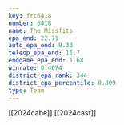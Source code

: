 ```yaml
---
key: frc6418
number: 6418
name: The Missfits
epa_end: 22.71
auto_epa_end: 9.33
teleop_epa_end: 11.7
endgame_epa_end: 1.68
winrate: 0.4074
district_epa_rank: 344
district_epa_percentile: 0.809
type: Team
---
```

[[2024cabe]]
[[2024casf]]
